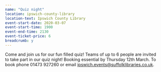 ```yaml
---
name: "Quiz night"
location: ipswich-county-library
location-text: Ipswich County Library
event-start-date: 2020-03-07
event-start-time: 1900
event-end-time: 2130
event-ticket-price: 6
breadcrumb: y
---
```


Come and join us for our fun filled quiz! Teams of up to 6 people are invited to take part in our quiz night! Booking essential by Thursday 12th March. To book phone 01473 927260 or email ipswich.events@suffolklibraries.co.uk.
